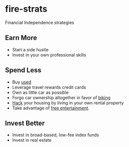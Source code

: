 # fire-strats

Financial Independence strategies

## Earn More

- Start a side hustle
- Invest in your own professional skills

## Spend Less

- Buy [used][trailing]
- Leverage travel rewards credit cards
- Own as little car as possible
- Forgo car ownership altogether in favor of [biking][bikes]
- [Hack][hack] your housing by living in your own rental property
- Take advantage of [free entertainment](entertainment.md).

## Invest Better

- Invest in broad-based, low-fee index funds
- Invest in real estate



[bikes]: https://www.mrmoneymustache.com/2011/04/18/get-rich-with-bikes/
[trailing]: https://www.mrmoneymustache.com/2011/04/29/living-well-on-the-trailing-edge-of-luxury/
[hack]: https://www.coachcarson.com/house-hacking-guide/
